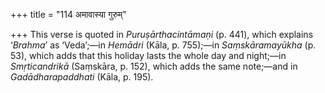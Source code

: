 +++
title = "114 अमावास्या गुरुम्"

+++
This verse is quoted in *Puruṣārthacintāmaṇi* (p. 441), which explains
‘*Brahma*’ as ‘Veda’;—in *Hemādri* (Kāla, p. 755);—in *Saṃskāramayūkha*
(p. 53), which adds that this holiday lasts the whole day and night;—in
*Smṛticandrikā* (Saṃskāra, p. 152), which adds the same note;—and in
*Gadādharapaddhati* (Kāla, p. 195).


